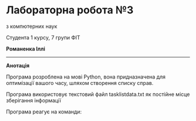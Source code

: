 # Лабораторна робота №3

з компютерних наук

Студента 1 курсу, 7 групи  ФІТ

**Романенка Іллі**

---

**Анотація**

Програма розроблена на мові Python, вона придназначена для оптимізації вашого часу, шляхом створення списку справ.

Програма використовує текстовий файл tasklistdata.txt як постійне місце зберігання інформації

Програма реагує на команди:
